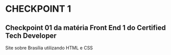 # CHECKPOINT 1

## Checkpoint 01 da matéria Front End 1 do Certified Tech Developer

Site sobre Brasília utilizando HTML e CSS
